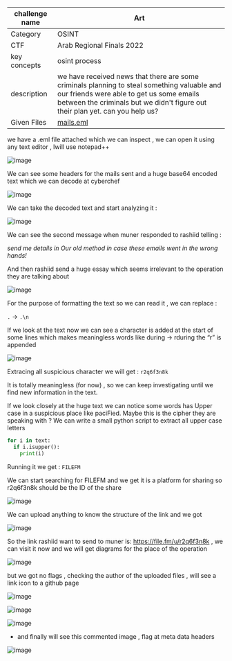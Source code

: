 | challenge name | Art |
| -------- | ------- |
| Category | OSINT |
| CTF | Arab Regional Finals 2022 |
| key concepts | osint process  |
| description | we have received news that there are some criminals planning to steal something valuable and our friends were able to get us some emails between the criminals but we didn't figure out their plan yet. can you help us? |
| Given Files | [mails.eml](https://github.com/HussienMisbah/OSINT1337/blob/master/Challenges%20Files/mails.eml) |


we have a .eml file attached which we can inspect , we can open it using any text editor , Iwill use notepad++

![image](https://github.com/HussienMisbah/OSINT1337/assets/67979878/f588a4a7-f354-44e8-b5fd-78265bc74a89)

We can see some headers for the mails sent and a huge base64 encoded text which we can decode at cyberchef


![image](https://github.com/HussienMisbah/OSINT1337/assets/67979878/b78f3742-93b1-4282-b345-6202be3b740a)


We can take the decoded text and start analyzing it :


![image](https://github.com/HussienMisbah/OSINT1337/assets/67979878/b1d1bfaf-79a2-490e-83c9-fc1dca56deca)


We can see the second message when muner responded to rashiid telling : 

*send me details in Our old method in case these emails went in the wrong hands!*

And then rashiid send a huge essay which seems irrelevant to the operation they are talking about


![image](https://github.com/HussienMisbah/OSINT1337/assets/67979878/51c5c700-65ba-4441-9b6e-1918cd3a9c97)


For the purpose of formatting the text so we can read it , we can replace :

``.`` -> ``.\n``


If we look at the text now we can see a character is added at the start of some lines which makes meaningless words like during -> rduring the “r” is appended


![image](https://github.com/HussienMisbah/OSINT1337/assets/67979878/7b06e413-2816-4122-a278-0f52fec879dd)


Extracing all suspicious character we will get : ``r2q6f3n8k``


It is totally meaningless (for now) , so we can keep investigating until we find new information in the text.


If we look closely at the huge text we can notice some words has Upper case in a suspicious place like paciFied. Maybe this is the cipher they are speaking with ? We can write a small python script to extract all upper case letters

```python
for i in text:
  if i.isupper():
    print(i)
```

Running it we get : ``FILEFM``

We can start searching for FILEFM and we get it is a platform for sharing so r2q6f3n8k should be the ID of the share


![image](https://github.com/HussienMisbah/OSINT1337/assets/67979878/541f735f-ee38-4416-b5de-27964fe642e4)


We can upload anything to know the structure of the link and we got

![image](https://github.com/HussienMisbah/OSINT1337/assets/67979878/7931999d-9aea-4889-a94d-8e7c2d499162)


So the link rashiid want to send to muner is: https://file.fm/u/r2q6f3n8k , we can visit it now and we will get diagrams for the place of the operation


![image](https://github.com/HussienMisbah/OSINT1337/assets/67979878/baf60c87-eef2-4f2c-a011-e2135d2fd08b)

but we got no flags , checking the author of the uploaded files , will see a link icon to a github page 

![image](https://github.com/HussienMisbah/OSINT1337/assets/67979878/fdfe408d-e8cf-4f85-8477-4c0723166719)

![image](https://github.com/HussienMisbah/OSINT1337/assets/67979878/d78601c7-77a7-4f6a-8382-dd87bdab260d)


![image](https://github.com/HussienMisbah/OSINT1337/assets/67979878/0a75e316-4869-4e1b-8ea2-110606339a16)

- and finally will see this commented image , flag at meta data headers 

![image](https://github.com/HussienMisbah/OSINT1337/assets/67979878/75a1d722-7e1a-44f3-87f9-04ff8b265e8f)





